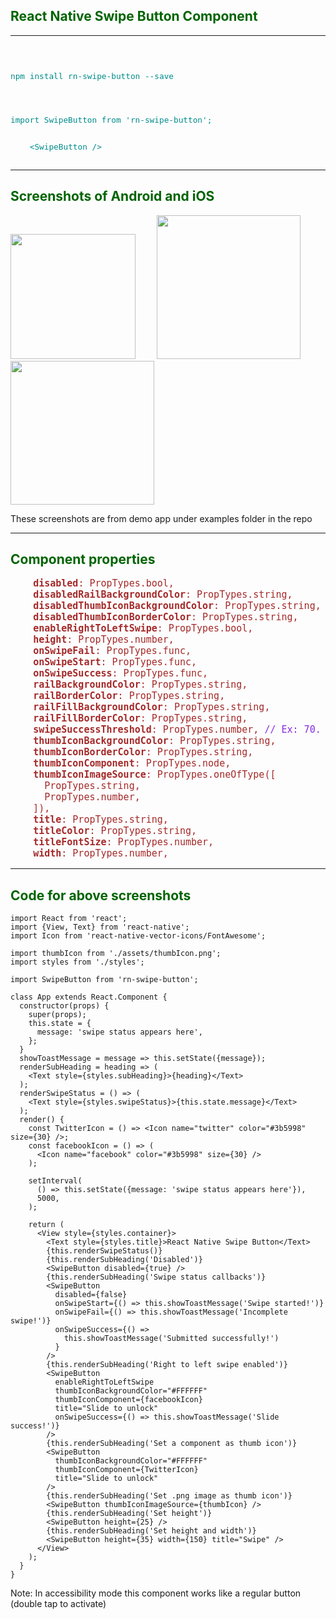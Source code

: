 <h2 style="color:darkgreen;">React Native Swipe Button Component</h2>
<hr>
<div style="color:darkcyan; font-size: 15px;">
  <code>
    <p>npm install rn-swipe-button --save</p>
    <p>import SwipeButton from 'rn-swipe-button';</p>
    &lt;SwipeButton /&gt; 
  </code>
</div>
<hr>
<div>
  <h2 style="color:darkgreen;">Screenshots of Android and iOS</h2>
  <img src="https://udaysravank.github.io/RNSwipeButton/rn-swipe-button-ios.png" width="200" style="margin-right: 30px;"/>
  <img src="https://udaysravank.github.io/RNSwipeButton/rn-swipe-button.png" style="margin-right: 30px;" width="230"/>
  <img src="https://udaysravank.github.io/RNSwipeButton/rn-swipe-button.gif" width="230" />
  <p>These screenshots are from demo app under examples folder in the repo</p>
</div>
<hr>
<h2 style="color:darkgreen;">Component properties</h2>
<pre style="font-size: 15px; color: brown;">
    <b>disabled</b>: PropTypes.bool,
    <b>disabledRailBackgroundColor</b>: PropTypes.string,
    <b>disabledThumbIconBackgroundColor</b>: PropTypes.string,
    <b>disabledThumbIconBorderColor</b>: PropTypes.string,
    <b>enableRightToLeftSwipe</b>: PropTypes.bool,
    <b>height</b>: PropTypes.number,
    <b>onSwipeFail</b>: PropTypes.func,
    <b>onSwipeStart</b>: PropTypes.func,
    <b>onSwipeSuccess</b>: PropTypes.func,
    <b>railBackgroundColor</b>: PropTypes.string,
    <b>railBorderColor</b>: PropTypes.string,
    <b>railFillBackgroundColor</b>: PropTypes.string,
    <b>railFillBorderColor</b>: PropTypes.string,
    <b>swipeSuccessThreshold</b>: PropTypes.number, <span style="color: blueviolet">// Ex: 70. Swipping 70% will be considered as successful swipe</span>
    <b>thumbIconBackgroundColor</b>: PropTypes.string,
    <b>thumbIconBorderColor</b>: PropTypes.string,
    <b>thumbIconComponent</b>: PropTypes.node,
    <b>thumbIconImageSource</b>: PropTypes.oneOfType([
      PropTypes.string,
      PropTypes.number,
    ]),
    <b>title</b>: PropTypes.string,
    <b>titleColor</b>: PropTypes.string,
    <b>titleFontSize</b>: PropTypes.number,
    <b>width</b>: PropTypes.number,
</pre>
<hr>
<h2 style="color:darkgreen;">Code for above screenshots</h2>

```
import React from 'react';
import {View, Text} from 'react-native';
import Icon from 'react-native-vector-icons/FontAwesome';

import thumbIcon from './assets/thumbIcon.png';
import styles from './styles';

import SwipeButton from 'rn-swipe-button';

class App extends React.Component {
  constructor(props) {
    super(props);
    this.state = {
      message: 'swipe status appears here',
    };
  }
  showToastMessage = message => this.setState({message});
  renderSubHeading = heading => (
    <Text style={styles.subHeading}>{heading}</Text>
  );
  renderSwipeStatus = () => (
    <Text style={styles.swipeStatus}>{this.state.message}</Text>
  );
  render() {
    const TwitterIcon = () => <Icon name="twitter" color="#3b5998" size={30} />;
    const facebookIcon = () => (
      <Icon name="facebook" color="#3b5998" size={30} />
    );

    setInterval(
      () => this.setState({message: 'swipe status appears here'}),
      5000,
    );

    return (
      <View style={styles.container}>
        <Text style={styles.title}>React Native Swipe Button</Text>
        {this.renderSwipeStatus()}
        {this.renderSubHeading('Disabled')}
        <SwipeButton disabled={true} />
        {this.renderSubHeading('Swipe status callbacks')}
        <SwipeButton
          disabled={false}
          onSwipeStart={() => this.showToastMessage('Swipe started!')}
          onSwipeFail={() => this.showToastMessage('Incomplete swipe!')}
          onSwipeSuccess={() =>
            this.showToastMessage('Submitted successfully!')
          }
        />
        {this.renderSubHeading('Right to left swipe enabled')}
        <SwipeButton
          enableRightToLeftSwipe
          thumbIconBackgroundColor="#FFFFFF"
          thumbIconComponent={facebookIcon}
          title="Slide to unlock"
          onSwipeSuccess={() => this.showToastMessage('Slide success!')}
        />
        {this.renderSubHeading('Set a component as thumb icon')}
        <SwipeButton
          thumbIconBackgroundColor="#FFFFFF"
          thumbIconComponent={TwitterIcon}
          title="Slide to unlock"
        />
        {this.renderSubHeading('Set .png image as thumb icon')}
        <SwipeButton thumbIconImageSource={thumbIcon} />
        {this.renderSubHeading('Set height')}
        <SwipeButton height={25} />
        {this.renderSubHeading('Set height and width')}
        <SwipeButton height={35} width={150} title="Swipe" />
      </View>
    );
  }
}
```

Note: In accessibility mode this component works like a regular button (double tap to activate)
